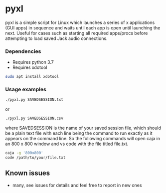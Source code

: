 # pyxl

pyxl is a simple script for Linux which launches a series of x applications (GUI apps) in sequence and waits until each app is open until launching the next.
Useful for cases such as starting all required apps/procs before attempting to load saved Jack audio connections.

### Dependencies

* Requires python 3.7
* Requires xdotool

```bash
sudo apt install xdotool
```

### Usage examples

```bash
./pyxl.py SAVEDSESSION.txt
```
or
```bash
./pyxl.py SAVEDSESSION.csv
```
where SAVEDSESSION is the name of your saved session file, which should be a plain text file with each line being the command to run exactly as it appears on the command line.
So the following commands will open caja in an 800 x 800 window and vs code with the file titled file.txt.
```bash
caja -g '800x800'
code /path/to/your/file.txt
```

## Known issues

* many, see issues for details and feel free to report in new ones
